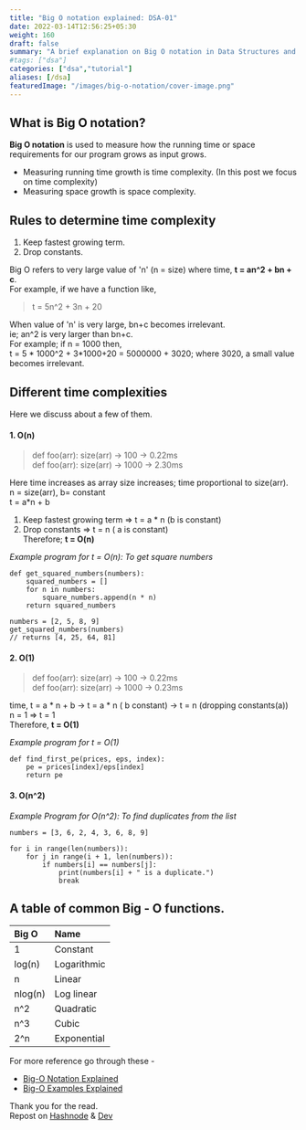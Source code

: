 ```yaml
---
title: "Big O notation explained: DSA-01"
date: 2022-03-14T12:56:25+05:30
weight: 160
draft: false
summary: "A brief explanation on Big O notation in Data Structures and Algorithms with examples."
#tags: ["dsa"]
categories: ["dsa","tutorial"]
aliases: [/dsa]
featuredImage: "/images/big-o-notation/cover-image.png"
---  
```


## What is Big O notation?  

**Big O notation** is used to measure how the running time or space requirements for our program grows as input grows.

- Measuring running time growth is time complexity. (In this post we focus on time complexity)
- Measuring space growth is space complexity.  

## Rules to determine time complexity

1. Keep fastest growing term.
2. Drop constants.  

Big O refers to very large value of 'n' (n = size) where time, **t = an^2 + bn + c**.  
For example, if we have a function like,
> t = 5n^2 + 3n + 20  

When value of 'n' is very large, bn+c becomes irrelevant.   
ie; an^2 is very larger than bn+c.  
For example; if n = 1000 then,  
t = 5 * 1000^2 + 3*1000+20 = 5000000 + 3020; where 3020, a small value becomes irrelevant.  

## Different time complexities  
Here we discuss about a few of them.

#### 1. O(n)  
> def foo(arr): size(arr) -> 100 -> 0.22ms  
> def foo(arr): size(arr) -> 1000 -> 2.30ms  

Here time increases as array size increases; time proportional to size(arr).  
n = size(arr), b= constant  
t = a*n + b  
1. Keep fastest growing term => t = a * n (b is constant)  
2. Drop constants => t = n ( a is constant)  
Therefore; **t = O(n)**  

*Example program for t = O(n): To get square numbers*
```
def get_squared_numbers(numbers):
    squared_numbers = []
    for n in numbers:
        square_numbers.append(n * n)
    return squared_numbers

numbers = [2, 5, 8, 9]
get_squared_numbers(numbers)
// returns [4, 25, 64, 81]
```

#### 2. O(1)  
> def foo(arr): size(arr) -> 100 -> 0.22ms  
> def foo(arr): size(arr) -> 1000 -> 0.23ms    

time, t = a * n + b -> t = a * n ( b constant) -> t = n (dropping constants(a))  
n = 1 => t = 1  
Therefore, **t = O(1)**  

*Example program for t = O(1)*  
```
def find_first_pe(prices, eps, index):
    pe = prices[index]/eps[index]
    return pe
```
#### 3. O(n^2)  
*Example Program for O(n^2): To find duplicates from the list*
```
numbers = [3, 6, 2, 4, 3, 6, 8, 9]

for i in range(len(numbers)):
    for j in range(i + 1, len(numbers)):
        if numbers[i] == numbers[j]:
            print(numbers[i] + " is a duplicate.")
            break
```

## A table of common Big - O functions.  

 | Big O       | Name        |  
 | :---------- | :---------- |  
 | 1           | Constant    |  
 | log(n)      | Logarithmic |  
 | n           | Linear      |  
 | nlog(n)     | Log linear  |  
 | n^2         | Quadratic   |  
 | n^3         | Cubic       |  
 | 2^n         | Exponential |

For more reference go through these -   
- [Big-O Notation Explained](https://stackoverflow.com/questions/487258/what-is-a-plain-english-explanation-of-big-o-notation/487278#487278)  
- [Big-O Examples Explained](https://stackoverflow.com/questions/2307283/what-does-olog-n-mean-exactly)

Thank you for the read.  
Repost on [Hashnode](https://alenabraham.hashnode.dev/big-o-notation-explained-dsa-01) & [Dev](https://dev.to/alenabraham/big-o-notation-explained-dsa-01-4oag) 

